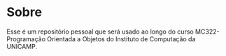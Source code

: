 # Sobre
Esse é um repositório pessoal que será usado ao longo do curso MC322-Programação Orientada a Objetos do Instituto de Computação da UNICAMP.
